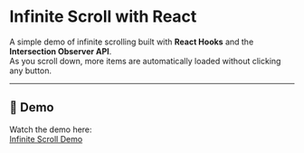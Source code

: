 # Infinite Scroll with React

A simple demo of infinite scrolling built with **React Hooks** and the **Intersection Observer API**.  
As you scroll down, more items are automatically loaded without clicking any button.

---

## 🎥 Demo
Watch the demo here:  
[Infinite Scroll Demo](https://youtube.com/shorts/QD6ZiFAB5gI)

